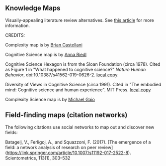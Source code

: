 ## Knowledge Maps

Visually-appealing literature review alternatives. See [this article](https://blogs.lse.ac.uk/impactofsocialsciences/2019/05/14/the-death-of-the-literature-review-and-the-rise-of-the-dynamic-knowledge-map/) for more information. 

CREDITS:

Complexity map is by [Brian Castellani](https://www.art-sciencefactory.com/briancastellani.html)

Cognitive Science map is by [Anna Riedl](http://www.riedlanna.com/cognitivesciencemap.html)

Cognitive Science Hexagon is from the Sloan Foundation (circa 1978). Cited as Figure 1 in "What happened to cognitive science?" _Nature Human Behavior_, doi:10.10387/s41562-019-0626-2. [local copy](https://github.com/Orthogonal-Research-Lab/Knowledge-Maps/blob/master/Cognitive%20Science/cogsci-hexagon.png)

Diversity of Views in Cognitive Science (circa 1991). Cited in "The embodied mind: Cognitive science and human experience". MIT Press. [local copy](https://github.com/Orthogonal-Research-Lab/Knowledge-Maps/blob/master/Cognitive%20Science/diversity-of-views-in-cogsci.png)

Complexity Science map is by [Michael Gaio](https://thehomunculus.wordpress.com/2009/12/07/cognitive-science-3d-mind-map/)

## Field-finding maps (citation networks)  

The following citations use social networks to map out and discover new fields:  


Batagelj, V., Ferligoj, A., and Squazzoni, F. (2017).
[The emergence of a field: a network analysis of research on peer review]
(https://link.springer.com/article/10.1007/s11192-017-2522-8). Scientometrics, 113(1), 303–532 


